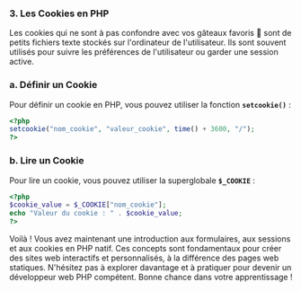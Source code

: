 ### **3. Les Cookies en PHP**

Les cookies qui ne sont à pas confondre avec vos gâteaux favoris 🍪 sont de petits fichiers texte stockés sur l'ordinateur de l'utilisateur. Ils sont souvent utilisés pour suivre les préférences de l'utilisateur ou garder une session active.

### a. Définir un Cookie

Pour définir un cookie en PHP, vous pouvez utiliser la fonction **`setcookie()`** :

```php
<?php
setcookie("nom_cookie", "valeur_cookie", time() + 3600, "/");
?>
```

### b. Lire un Cookie

Pour lire un cookie, vous pouvez utiliser la superglobale **`$_COOKIE`** :

```php
<?php
$cookie_value = $_COOKIE["nom_cookie"];
echo "Valeur du cookie : " . $cookie_value;
?>
```

Voilà ! Vous avez maintenant une introduction aux formulaires, aux sessions et aux cookies en PHP natif. Ces concepts sont fondamentaux pour créer des sites web interactifs et personnalisés, à la différence des pages web statiques. N'hésitez pas à explorer davantage et à pratiquer pour devenir un développeur web PHP compétent. Bonne chance dans votre apprentissage !